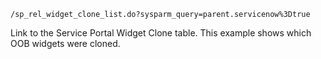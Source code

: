`/sp_rel_widget_clone_list.do?sysparm_query=parent.servicenow%3Dtrue`

Link to the Service Portal Widget Clone table. This example shows which OOB widgets were cloned.
